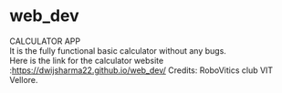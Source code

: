 # web_dev
CALCULATOR APP<br />
It is the fully functional basic calculator without any bugs.<br />
Here is the link for the calculator website :https://dwijsharma22.github.io/web_dev/
Credits: RoboVitics club VIT Vellore.
